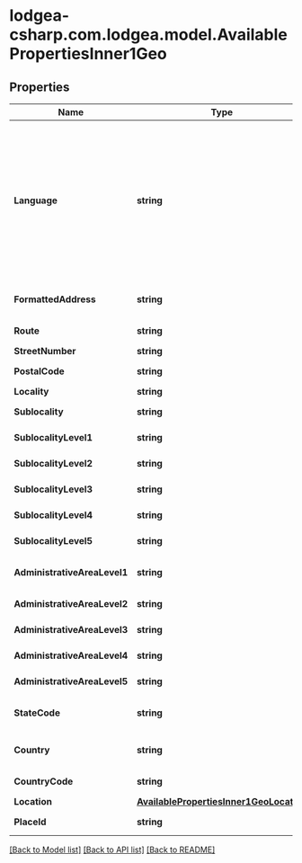 
# lodgea-csharp.com.lodgea.model.AvailablePropertiesInner1Geo

## Properties

Name | Type | Description | Notes
------------ | ------------- | ------------- | -------------
**Language** | **string** | The language of the localizable fields ot this geographical information set.&lt;p&gt;Please note that beside the general restrictions listed below only languages configured during system setup for your respective tenant are allowed.&lt;/p&gt;&lt;p&gt;See also &lt;a href&#x3D;\&quot;#isolanguage-codes\&quot;&gt;in the appendix&lt;/a&gt;.&lt;/p&gt; | 
**FormattedAddress** | **string** | The formatted address in the local format of the properties location. | 
**Route** | **string** | The name of the route or street. | [optional] 
**StreetNumber** | **string** | The number of the street. | [optional] 
**PostalCode** | **string** | The postal code of the location. | [optional] 
**Locality** | **string** | A city or town. | [optional] 
**Sublocality** | **string** | A smaller area within a locality. | [optional] 
**SublocalityLevel1** | **string** | A smaller area within a locality at level 1. | [optional] 
**SublocalityLevel2** | **string** | A smaller area within a locality at level 2. | [optional] 
**SublocalityLevel3** | **string** | A smaller area within a locality at level 3. | [optional] 
**SublocalityLevel4** | **string** | A smaller area within a locality at level 4. | [optional] 
**SublocalityLevel5** | **string** | A smaller area within a locality at level 5. | [optional] 
**AdministrativeAreaLevel1** | **string** | A level 1 administrative area, such as a state or province. | [optional] 
**AdministrativeAreaLevel2** | **string** | A level 2 administrative area. | [optional] 
**AdministrativeAreaLevel3** | **string** | A level 3 administrative area | [optional] 
**AdministrativeAreaLevel4** | **string** | A level 4 administrative area. | [optional] 
**AdministrativeAreaLevel5** | **string** | A level 5 administrative area | [optional] 
**StateCode** | **string** | The state or province code for the administrative area. | [optional] 
**Country** | **string** | The country of this geographical information set. | [optional] 
**CountryCode** | **string** | The country code for the country. | [optional] 
**Location** | [**AvailablePropertiesInner1GeoLocation**](AvailablePropertiesInner1GeoLocation.md) |  | 
**PlaceId** | **string** | Uniquely identifies a place in our database. | 

[[Back to Model list]](../README.md#documentation-for-models)
[[Back to API list]](../README.md#documentation-for-api-endpoints)
[[Back to README]](../README.md)

